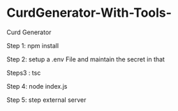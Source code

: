 # CurdGenerator-With-Tools-
Curd Generator 

Step 1: npm install

Step 2: setup a .env File and maintain the secret in  that

Steps3 : tsc

Step 4: node index.js

Step 5: step external server 
